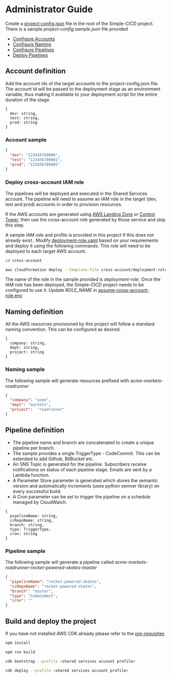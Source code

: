 # Administrator Guide

Create a [project-config.json](../project-config.sample.json) file in the root of the Simple-CICD project. There is a sample *project-config.sample.json* file provided

- [Configure Accounts](#account-definition)
- [Configure Naming](#naming-definition)
- [Configure Pipelines](#pipeline-definition)
- [Deploy Pipelines](#build-and-deploy-the-project)

## Account definition

Add the account ids of the target accounts to the project-config.json file. The account Id will be passed to the deployment stage as an environment variable, thus making it available to your deployment script for the entire duration of the stage.

```text
{
  dev: string,
  test: string,
  prod: string
}
```

### Account sample

```json
{
  "dev": "123456789000",
  "test": "123456789001",
  "prod": "123456789002"
}
```

### Deploy cross-account IAM role

The pipelines will be deployed and executed in the Shared Services account. The pipeline will need to assume an IAM role in the target (dev, test and prod) accounts in order to provision resources.

If the AWS accounts are generated using [AWS Landing Zone](https://aws.amazon.com/solutions/implementations/aws-landing-zone/) or [Control Tower](https://aws.amazon.com/controltower/), then use the cross-account role generated by those service and skip this step.

A sample IAM role and profile is provided in this project if this does not already exist.. Modify [deployment-role.yaml](../cross-account/deployment-role.yaml) based on your requirements and deploy it using the following commands. This role will need to be deployed to each target AWS account.

```bash
cd cross-account

aws cloudformation deploy --template-file cross-account/deployment-role.yaml --stack-name cicd-iam-stack --capabilities CAPABILITY_NAMED_IAM
```

The name of the role in the sample provided is *deployment-role*. Once the IAM role has been deployed, the Simple-CICD project needs to be configured to use it. Update *ROLE_NAME* in [assume-cross-account-role.env](../scripts/assume-cross-account-role.env)

## Naming definition

All the AWS resources provisioned by this project will follow a standard naming convention. This can be configured as desired.

```text
{
  company: string,
  dept: string,
  project: string
}
```

### Naming sample

The following sample will generate resources prefixed with *acme-markets-roadrunner*

```json
{
  "company": "acme",
  "dept": "markets",
  "project":  "roadrunner"
}
```

## Pipeline definition

- The pipeline name and branch are concatenated to create a unique pipeline per branch.
- The sample provides a single TriggerType - CodeCommit. This can be extended to add Github, BitBucket etc.
- An SNS Topic is generated for the pipeline. Subscribers receive notifications on status of each pipeline stage. Emails are sent by a Lambda function.
- A Parameter Store parameter is generated which stores the semantic version and automatically increments (uses python semver library) on every successful build.
- A Cron parameter can be set to trigger the pipeline on a schedule managed by CloudWatch.

```text
{
  pipelineName: string,
  ccRepoName: string,
  branch: string,
  type: TriggerType,
  cron: string
}
```

### Pipeline sample

The following sample will generate a pipeline called *acme-markets-roadrunner-rocket-powered-skates-master*

```json
{
  "pipelineName": "rocket-powered-skates",
  "ccRepoName": "rocket-powered-skates",
  "branch": "master",
  "type": "CodeCommit",
  "cron": ""
}
```

## Build and deploy the project

If you have not installed AWS CDK already please refer to the [pre-requisites](./prereq.md)

```bash
npm install

npm run build

cdk bootstrap --profile <shared services account profile>

cdk deploy --profile <shared services account profile>
```
